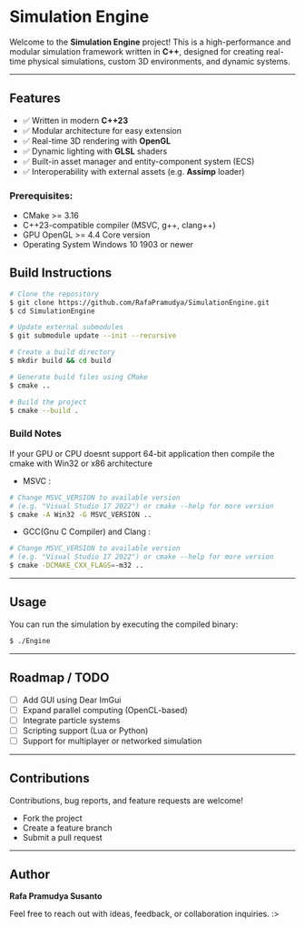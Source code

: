 # Simulation Engine

Welcome to the **Simulation Engine** project! This is a high-performance and modular simulation framework written in **C++**, designed for creating real-time physical simulations, custom 3D environments, and dynamic systems.

---

## Features

* ✅ Written in modern **C++23**
* ✅ Modular architecture for easy extension
* ✅ Real-time 3D rendering with **OpenGL**
* ✅ Dynamic lighting with **GLSL** shaders
* ✅ Built-in asset manager and entity-component system (ECS)
* ✅ Interoperability with external assets (e.g. **Assimp** loader)

### Prerequisites:

* CMake >= 3.16
* C++23-compatible compiler (MSVC, g++, clang++)
* GPU OpenGL >= 4.4 Core version
* Operating System Windows 10 1903 or newer

## Build Instructions

```bash
# Clone the repository
$ git clone https://github.com/RafaPramudya/SimulationEngine.git
$ cd SimulationEngine

# Update external submodules
$ git submodule update --init --recursive

# Create a build directory
$ mkdir build && cd build

# Generate build files using CMake
$ cmake ..

# Build the project
$ cmake --build .
```
### Build Notes
If your GPU or CPU doesnt support 64-bit application then compile the cmake with Win32 or x86 architecture
- MSVC :
``` bash
# Change MSVC_VERSION to available version
# (e.g. "Visual Studio 17 2022") or cmake --help for more version
$ cmake -A Win32 -G MSVC_VERSION ..
```
- GCC(Gnu C Compiler) and Clang :
``` bash
# Change MSVC_VERSION to available version
# (e.g. "Visual Studio 17 2022") or cmake --help for more version
$ cmake -DCMAKE_CXX_FLAGS=-m32 ..
```

---

## Usage

You can run the simulation by executing the compiled binary:

```bash
$ ./Engine
```

---

## Roadmap / TODO

* [ ] Add GUI using Dear ImGui
* [ ] Expand parallel computing (OpenCL-based)
* [ ] Integrate particle systems
* [ ] Scripting support (Lua or Python)
* [ ] Support for multiplayer or networked simulation
<!-- 
## License

This project is licensed under the **MIT License**. See [LICENSE](LICENSE) for more information. -->

---

## Contributions

Contributions, bug reports, and feature requests are welcome!

* Fork the project
* Create a feature branch
* Submit a pull request

---

## Author

**Rafa Pramudya Susanto**

Feel free to reach out with ideas, feedback, or collaboration inquiries. :>